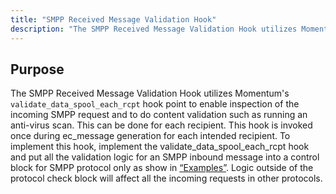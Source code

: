 ```yaml
---
title: "SMPP Received Message Validation Hook"
description: "The SMPP Received Message Validation Hook utilizes Momentum's validate data spool each rcpt hook point to enable inspection of the incoming SMPP request and to do content validation such as running an anti virus scan This can be done for each recipient This hook is invoked once during ec message..."
---
```



## <a name="SMPPReceivedMessageValidationHook.purpose"></a> Purpose

The SMPP Received Message Validation Hook utilizes Momentum's `validate_data_spool_each_rcpt` hook point to enable inspection of the incoming SMPP request and to do content validation such as running an anti-virus scan. This can be done for each recipient. This hook is invoked once during ec_message generation for each intended recipient. To implement this hook, implement the validate_data_spool_each_rcpt hook and put all the validation logic for an SMPP inbound message into a control block for SMPP protocol only as show in [“Examples”](/momentum/mobile/mobile-developer-guide/smpp-received-message-validation-hook-examples). Logic outside of the protocol check block will affect all the incoming requests in other protocols.